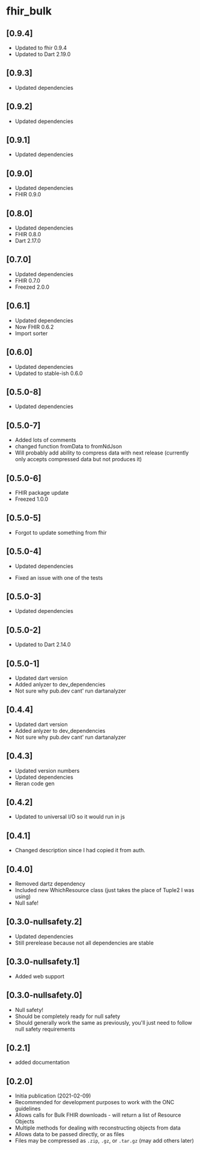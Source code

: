 # fhir_bulk

## [0.9.4]

* Updated to fhir 0.9.4
* Updated to Dart 2.19.0

## [0.9.3]

* Updated dependencies

## [0.9.2]

* Updated dependencies

## [0.9.1]

* Updated dependencies

## [0.9.0]

* Updated dependencies
* FHIR 0.9.0

## [0.8.0]

* Updated dependencies
* FHIR 0.8.0
* Dart 2.17.0

## [0.7.0]

* Updated dependencies
* FHIR 0.7.0
* Freezed 2.0.0

## [0.6.1]

* Updated dependencies
* Now FHIR 0.6.2
* Import sorter

## [0.6.0]

* Updated dependencies
* Updated to stable-ish 0.6.0

## [0.5.0-8]

* Updated dependencies

## [0.5.0-7]

* Added lots of comments
* changed function fromData to fromNdJson
* Will probably add ability to compress data with next release (currently only accepts compressed data but not produces it)

## [0.5.0-6]

* FHIR package update
* Freezed 1.0.0

## [0.5.0-5]

* Forgot to update something from fhir

## [0.5.0-4]

* Updated dependencies

* Fixed an issue with one of the tests

## [0.5.0-3]

* Updated dependencies

## [0.5.0-2]

* Updated to Dart 2.14.0

## [0.5.0-1]

* Updated dart version
* Added anlyzer to dev_dependencies
* Not sure why pub.dev cant' run dartanalyzer

## [0.4.4]

* Updated dart version
* Added anlyzer to dev_dependencies
* Not sure why pub.dev cant' run dartanalyzer

## [0.4.3]

* Updated version numbers
* Updated dependencies
* Reran code gen

## [0.4.2]

* Updated to universal I/O so it would run in js

## [0.4.1]

* Changed description since I had copied it from auth.

## [0.4.0]

* Removed dartz dependency
* Included new WhichResource class (just takes the place of Tuple2 I was using)
* Null safe!

## [0.3.0-nullsafety.2]

* Updated dependencies
* Still prerelease because not all dependencies are stable

## [0.3.0-nullsafety.1]

* Added web support

## [0.3.0-nullsafety.0]

* Null safety!
* Should be completely ready for null safety
* Should generally work the same as previously, you'll just need to follow null safety requirements

## [0.2.1]

* added documentation

## [0.2.0]

* Initia publication (2021-02-09)
* Recommended for development purposes to work with the ONC guidelines
* Allows calls for Bulk FHIR downloads - will return a list of Resource Objects
* Multiple methods for dealing with reconstructing objects from data
* Allows data to be passed directly, or as files
* Files may be compressed as ```.zip```, ```.gz```, or ```.tar.gz``` (may add others later)
